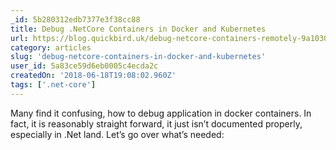 ```yaml
---
_id: 5b280312edb7377e3f38cc88
title: Debug .NetCore Containers in Docker and Kubernetes
url: https://blog.quickbird.uk/debug-netcore-containers-remotely-9a103060b2ff
category: articles
slug: 'debug-netcore-containers-in-docker-and-kubernetes'
user_id: 5a83ce59d6eb0005c4ecda2c
createdOn: '2018-06-18T19:08:02.960Z'
tags: ['.net-core']
---
```


Many find it confusing, how to debug application in docker containers. In fact, it is reasonably straight forward, it just isn’t documented properly, especially in .Net land. Let’s go over what’s needed:
